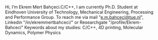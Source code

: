 Hi, I’m Ekrem Mert Bahçeci.C/C++,
I am currently Ph.D. Student at Eindhoven University of Technology, Mechanical Engineering, Processing and Performance Group.
To reach me via mail "e.m.bahceci@tue.nl", Linkedin "/in/ekremmertbahceci/" or Researchgate "/profile/Ekrem-Bahceci"
Keywords about my studies: C/C++, 4D printing, Molecular Dynamics, Polymer Physics
